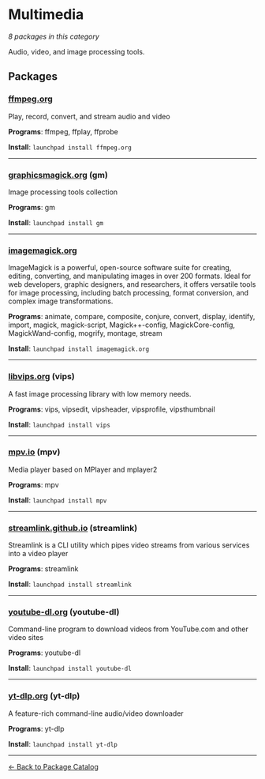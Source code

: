 # Multimedia

*8 packages in this category*

Audio, video, and image processing tools.

## Packages

### [ffmpeg.org](../packages/ffmpegorg.md)

Play, record, convert, and stream audio and video

**Programs**: ffmpeg, ffplay, ffprobe

**Install**: `launchpad install ffmpeg.org`

---

### [graphicsmagick.org](../packages/graphicsmagickorg.md) (gm)

Image processing tools collection

**Programs**: gm

**Install**: `launchpad install gm`

---

### [imagemagick.org](../packages/imagemagickorg.md)

ImageMagick is a powerful, open-source software suite for creating, editing, converting, and manipulating images in over 200 formats. Ideal for web developers, graphic designers, and researchers, it offers versatile tools for image processing, including batch processing, format conversion, and complex image transformations.

**Programs**: animate, compare, composite, conjure, convert, display, identify, import, magick, magick-script, Magick++-config, MagickCore-config, MagickWand-config, mogrify, montage, stream

**Install**: `launchpad install imagemagick.org`

---

### [libvips.org](../packages/libvipsorg.md) (vips)

A fast image processing library with low memory needs.

**Programs**: vips, vipsedit, vipsheader, vipsprofile, vipsthumbnail

**Install**: `launchpad install vips`

---

### [mpv.io](../packages/mpvio.md) (mpv)

Media player based on MPlayer and mplayer2

**Programs**: mpv

**Install**: `launchpad install mpv`

---

### [streamlink.github.io](../packages/streamlinkgithubio.md) (streamlink)

Streamlink is a CLI utility which pipes video streams from various services into a video player

**Programs**: streamlink

**Install**: `launchpad install streamlink`

---

### [youtube-dl.org](../packages/youtube_dlorg.md) (youtube-dl)

Command-line program to download videos from YouTube.com and other video sites

**Programs**: youtube-dl

**Install**: `launchpad install youtube-dl`

---

### [yt-dlp.org](../packages/yt_dlporg.md) (yt-dlp)

A feature-rich command-line audio/video downloader

**Programs**: yt-dlp

**Install**: `launchpad install yt-dlp`

---

[← Back to Package Catalog](../package-catalog.md)
